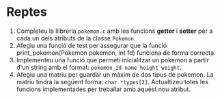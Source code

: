 # Reptes

1. Completeu la llibreria `pokemon.c` amb les funcions **getter** i **setter** per a cada un dels atributs de la classe `Pokemon`.
2. Afegiu una funció de test per assegurar que la funció print_pokemon(Pokemon pokemon, int fd) funciona de forma correcta.
3. Implementeu una funció que permeti inicialitzar un pokemon a partir d'un string amb el format: `pokemon_id name height weight`.
4. Afegiu una matriu per guardar un màxim de dos tipus de pokemon. La matriu tindrà la següent forma: `char *types[2]`. Actualtizeu totes les funcions implementades per treballar amb aquest nou atribut.
